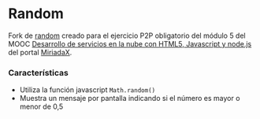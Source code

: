 
# Random

Fork de [random](https://github.com/jquemada/random "jquemada/random")  creado para el ejercicio P2P obligatorio del módulo 5 del MOOC [Desarrollo de servicios en la nube con HTML5, Javascript y node.js](https://www.miriadax.net/web/javascript-node-js/inicio "Desarrollo de servicios en la nube con HTML5, Javascript y node.js") del portal [MiriadaX](https://www.miriadax.net/home "MiriadaX").



### Características

  * Utiliza la función javascript `Math.random()`
  * Muestra un mensaje por pantalla indicando si el número es mayor o menor de 0,5
